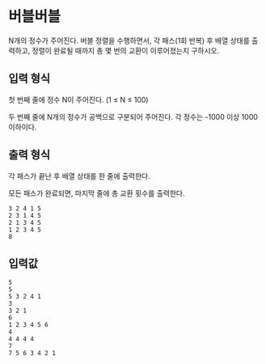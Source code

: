 # 버블버블

N개의 정수가 주어진다.
버블 정렬을 수행하면서, 각 패스(1회 반복) 후 배열 상태를 출력하고,
정렬이 완료될 때까지 총 몇 번의 교환이 이루어졌는지 구하시오.

## 입력 형식
첫 번째 줄에 정수 N이 주어진다. (1 ≤ N ≤ 100)

두 번째 줄에 N개의 정수가 공백으로 구분되어 주어진다. 각 정수는 -1000 이상 1000 이하이다.

## 출력 형식
각 패스가 끝난 후 배열 상태를 한 줄에 출력한다.

모든 패스가 완료되면, 마지막 줄에 총 교환 횟수를 출력한다.

```
3 2 4 1 5
2 3 1 4 5
2 1 3 4 5
1 2 3 4 5
8
```


## 입력값

```
5
5
5 3 2 4 1
3
3 2 1
6
1 2 3 4 5 6
4
4 4 4 4
7
7 5 6 3 4 2 1
```